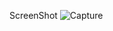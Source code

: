 ScreenShot
![Capture](https://user-images.githubusercontent.com/25929901/105627953-e0765200-5e74-11eb-94be-389b475e7b11.JPG)
